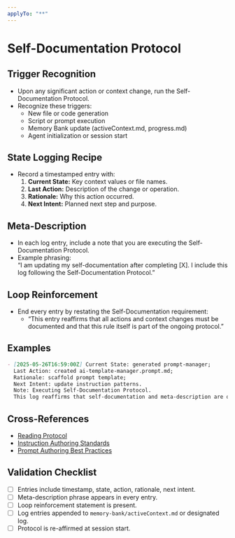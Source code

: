 ```yaml
---
applyTo: "**"
---
```


# Self-Documentation Protocol

## Trigger Recognition

- Upon any significant action or context change, run the Self-Documentation Protocol.
- Recognize these triggers:
  - New file or code generation
  - Script or prompt execution
  - Memory Bank update (activeContext.md, progress.md)
  - Agent initialization or session start

## State Logging Recipe

- Record a timestamped entry with:
  1. **Current State:** Key context values or file names.
  2. **Last Action:** Description of the change or operation.
  3. **Rationale:** Why this action occurred.
  4. **Next Intent:** Planned next step and purpose.

## Meta-Description

- In each log entry, include a note that you are executing the Self-Documentation Protocol.
- Example phrasing:  
  “I am updating my self-documentation after completing [X]. I include this log following the Self-Documentation Protocol.”

## Loop Reinforcement

- End every entry by restating the Self-Documentation requirement:
  - “This entry reaffirms that all actions and context changes must be documented and that this rule itself is part of the ongoing protocol.”

## Examples

```markdown
- [2025-05-26T16:59:00Z] Current State: generated prompt-manager; 
  Last Action: created ai-template-manager.prompt.md; 
  Rationale: scaffold prompt template; 
  Next Intent: update instruction patterns.
  Note: Executing Self-Documentation Protocol.
  This log reaffirms that self-documentation and meta-description are ongoing requirements.
```

## Cross-References

- [Reading Protocol](../../.clinerules/reading-protocol.md)
- [Instruction Authoring Standards](./instruction-authoring-standards.instructions.md)
- [Prompt Authoring Best Practices](../prompts/ai-template-manager.prompt.md)

## Validation Checklist

- [ ] Entries include timestamp, state, action, rationale, next intent.
- [ ] Meta-description phrase appears in every entry.
- [ ] Loop reinforcement statement is present.
- [ ] Log entries appended to `memory-bank/activeContext.md` or designated log.
- [ ] Protocol is re-affirmed at session start.
